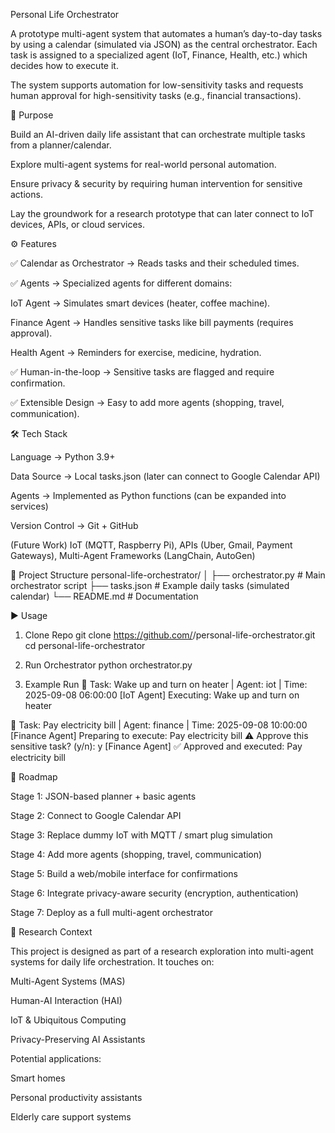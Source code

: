 Personal Life Orchestrator

A prototype multi-agent system that automates a human’s day-to-day tasks by using a calendar (simulated via JSON) as the central orchestrator.
Each task is assigned to a specialized agent (IoT, Finance, Health, etc.) which decides how to execute it.

The system supports automation for low-sensitivity tasks and requests human approval for high-sensitivity tasks (e.g., financial transactions).

🎯 Purpose

Build an AI-driven daily life assistant that can orchestrate multiple tasks from a planner/calendar.

Explore multi-agent systems for real-world personal automation.

Ensure privacy & security by requiring human intervention for sensitive actions.

Lay the groundwork for a research prototype that can later connect to IoT devices, APIs, or cloud services.

⚙️ Features

✅ Calendar as Orchestrator → Reads tasks and their scheduled times.

✅ Agents → Specialized agents for different domains:

IoT Agent → Simulates smart devices (heater, coffee machine).

Finance Agent → Handles sensitive tasks like bill payments (requires approval).

Health Agent → Reminders for exercise, medicine, hydration.

✅ Human-in-the-loop → Sensitive tasks are flagged and require confirmation.

✅ Extensible Design → Easy to add more agents (shopping, travel, communication).

🛠️ Tech Stack

Language → Python 3.9+

Data Source → Local tasks.json (later can connect to Google Calendar API)

Agents → Implemented as Python functions (can be expanded into services)

Version Control → Git + GitHub

(Future Work) IoT (MQTT, Raspberry Pi), APIs (Uber, Gmail, Payment Gateways), Multi-Agent Frameworks (LangChain, AutoGen)

📂 Project Structure
personal-life-orchestrator/
│
├── orchestrator.py     # Main orchestrator script
├── tasks.json          # Example daily tasks (simulated calendar)
└── README.md           # Documentation

▶️ Usage
1. Clone Repo
git clone https://github.com/<your-username>/personal-life-orchestrator.git
cd personal-life-orchestrator

2. Run Orchestrator
python orchestrator.py

3. Example Run
🔔 Task: Wake up and turn on heater | Agent: iot | Time: 2025-09-08 06:00:00
[IoT Agent] Executing: Wake up and turn on heater

🔔 Task: Pay electricity bill | Agent: finance | Time: 2025-09-08 10:00:00
[Finance Agent] Preparing to execute: Pay electricity bill
⚠️ Approve this sensitive task? (y/n): y
[Finance Agent] ✅ Approved and executed: Pay electricity bill

📌 Roadmap

 Stage 1: JSON-based planner + basic agents

 Stage 2: Connect to Google Calendar API

 Stage 3: Replace dummy IoT with MQTT / smart plug simulation

 Stage 4: Add more agents (shopping, travel, communication)

 Stage 5: Build a web/mobile interface for confirmations

 Stage 6: Integrate privacy-aware security (encryption, authentication)

 Stage 7: Deploy as a full multi-agent orchestrator

📖 Research Context

This project is designed as part of a research exploration into multi-agent systems for daily life orchestration.
It touches on:

Multi-Agent Systems (MAS)

Human-AI Interaction (HAI)

IoT & Ubiquitous Computing

Privacy-Preserving AI Assistants

Potential applications:

Smart homes

Personal productivity assistants

Elderly care support systems